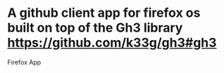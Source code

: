 A github client app for firefox os built on top of the Gh3 library 
https://github.com/k33g/gh3#gh3
============

Firefox App
